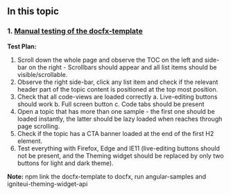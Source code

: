 ## In this topic
 ### 1. [Manual testing of the docfx-template](#manual-testing)

**Test Plan:**

1. Scroll down the whole page and observe the TOC on the left and side-bar on the right - Scrollbars should appear and all list items should be visible/scrollable.
2. Observe the right side-bar, click any list item and check if the relevant header part of the topic content is positioned at the top most position.
3. Check that all code-views are loaded correctly
    a. Live-editing buttons should work
    b. Full screen button
    c. Code tabs should be present
4. Open a topic that has more than one sample - the first one should be loaded instantly, the latter should be lazy loaded when reaches through page scrolling.
5. Check if the topic has a CTA banner loaded at the end of the first H2 element.
6. Test everything with Firefox, Edge and IE11 (live-editing buttons should not be present, and the Theming widget should be replaced by only two buttons for light and dark theme).


**Note:** npm link the docfx-template to docfx, run angular-samples and igniteui-theming-widget-api